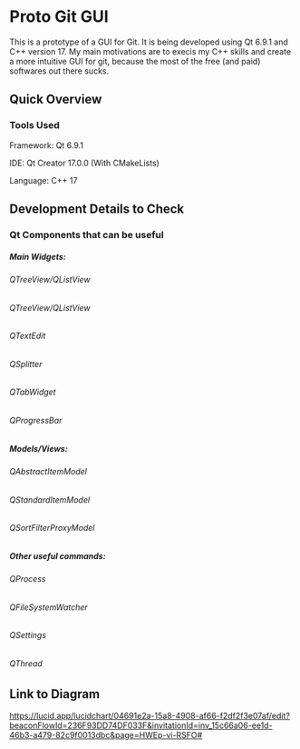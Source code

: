 # Proto Git GUI


This is a prototype of a GUI for Git. It is being developed using Qt 6.9.1 and C++ version 17. My main motivations are to execis my C++ skills and create a more intuitive GUI for git, because the most of the free (and paid) softwares out there sucks.

## Quick Overview

### Tools Used

Framework: Qt 6.9.1

IDE: Qt Creator 17.0.0 (With CMakeLists)

Language: C++ 17

## Development Details to Check

### Qt Components that can be useful
##### Main Widgets:
###### QTreeView/QListView
###### QTreeView/QListView
###### QTextEdit
###### QSplitter
###### QTabWidget
###### QProgressBar

##### Models/Views:
###### QAbstractItemModel
###### QStandardItemModel
###### QSortFilterProxyModel

##### Other useful commands:
###### QProcess
###### QFileSystemWatcher
###### QSettings
###### QThread

## Link to Diagram
https://lucid.app/lucidchart/04691e2a-15a8-4908-af66-f2df2f3e07af/edit?beaconFlowId=236F93DD74DF033F&invitationId=inv_15c66a06-ee1d-46b3-a479-82c9f0013dbc&page=HWEp-vi-RSFO#
